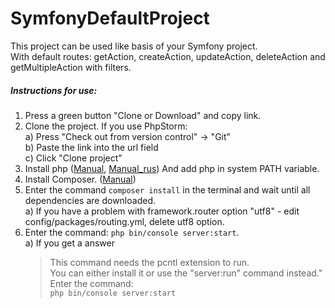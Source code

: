 # SymfonyDefaultProject
This project can be used like basis of your Symfony project. <br/>
With default routes: getAction, createAction, updateAction, deleteAction and getMultipleAction
with filters.

##### Instructions for use:
1. Press a green button "Clone or Download" and copy link.
2. Clone the project. If you use PhpStorm:<br/> 
    a) Press "Check out from version control" -> "Git" <br/>
    b) Paste the link into the url field <br/>
    c) Click "Clone project"
3. Install php ([Manual][http://php.net/manual/ru/install.php], [Manual_rus][http://iantonov.me/page/ustanovka-php-71-v-windows-komandnaja-stroka]) And add php in system PATH variable.<br/>
4. Install Composer. ([Manual][https://getcomposer.org/download/])
5. Enter the command `composer install` in the terminal and wait until all dependencies are downloaded. <br/>
    a) If you have a problem with framework.router option "utf8" - edit config/packages/routing.yml, delete utf8 option.
6. Enter the command: `php bin/console server:start`.<br/>
    a) If you get a answer 
    >This command needs the pcntl extension to run.<br/>
    You can either install it or use the "server:run" command instead."<br/>
    Enter the command:<br/>
    `php bin/console server:start`


[http://php.net/manual/ru/install.php]: http://php.net/manual/ru/install.windows.tools.php
[http://iantonov.me/page/ustanovka-php-71-v-windows-komandnaja-stroka]: http://iantonov.me/page/ustanovka-php-71-v-windows-komandnaja-stroka
[https://getcomposer.org/download/]: https://getcomposer.org/download/